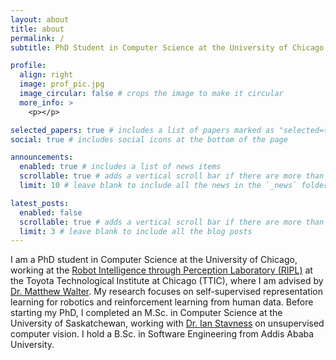 ```yaml
---
layout: about
title: about
permalink: /
subtitle: PhD Student in Computer Science at the University of Chicago

profile:
  align: right
  image: prof_pic.jpg
  image_circular: false # crops the image to make it circular
  more_info: >
    <p></p>

selected_papers: true # includes a list of papers marked as "selected={true}"
social: true # includes social icons at the bottom of the page

announcements:
  enabled: true # includes a list of news items
  scrollable: true # adds a vertical scroll bar if there are more than 3 news items
  limit: 10 # leave blank to include all the news in the `_news` folder

latest_posts:
  enabled: false
  scrollable: true # adds a vertical scroll bar if there are more than 3 new posts items
  limit: 3 # leave blank to include all the blog posts
---
```


I am a PhD student in Computer Science at the University of Chicago, working at the [Robot Intelligence through Perception Laboratory (RIPL)](https://ttic.edu/ripl/) at the Toyota Technological Institute at Chicago (TTIC), where I am advised by [Dr. Matthew Walter](https://home.ttic.edu/~mwalter/). My research focuses on self-supervised representation learning for robotics and reinforcement learning from human data. Before starting my PhD, I completed an M.Sc. in Computer Science at the University of Saskatchewan, working with [Dr. Ian Stavness](https://www.cs.usask.ca/faculty/stavness/) on unsupervised computer vision. I hold a B.Sc. in Software Engineering from Addis Ababa University.
<!-- 
<div class="row">
    <div class="col-sm mt-3 mt-md-0">
        <a href="/assets/img/prof_pic.jpg" target="_blank">
            <img class="img-fluid z-depth-1" src="/assets/img/prof_pic.jpg" alt="" width="300"/>
        </a>
    </div>
</div> -->
